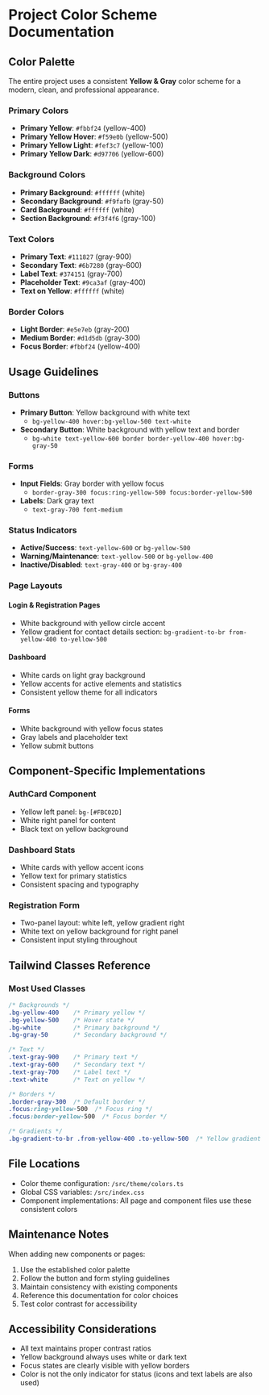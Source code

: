 # Project Color Scheme Documentation

## Color Palette

The entire project uses a consistent **Yellow & Gray** color scheme for a modern, clean, and professional appearance.

### Primary Colors

- **Primary Yellow**: `#fbbf24` (yellow-400)
- **Primary Yellow Hover**: `#f59e0b` (yellow-500)
- **Primary Yellow Light**: `#fef3c7` (yellow-100)
- **Primary Yellow Dark**: `#d97706` (yellow-600)

### Background Colors

- **Primary Background**: `#ffffff` (white)
- **Secondary Background**: `#f9fafb` (gray-50)
- **Card Background**: `#ffffff` (white)
- **Section Background**: `#f3f4f6` (gray-100)

### Text Colors

- **Primary Text**: `#111827` (gray-900)
- **Secondary Text**: `#6b7280` (gray-600)
- **Label Text**: `#374151` (gray-700)
- **Placeholder Text**: `#9ca3af` (gray-400)
- **Text on Yellow**: `#ffffff` (white)

### Border Colors

- **Light Border**: `#e5e7eb` (gray-200)
- **Medium Border**: `#d1d5db` (gray-300)
- **Focus Border**: `#fbbf24` (yellow-400)

## Usage Guidelines

### Buttons

- **Primary Button**: Yellow background with white text
  - `bg-yellow-400 hover:bg-yellow-500 text-white`
- **Secondary Button**: White background with yellow text and border
  - `bg-white text-yellow-600 border border-yellow-400 hover:bg-gray-50`

### Forms

- **Input Fields**: Gray border with yellow focus
  - `border-gray-300 focus:ring-yellow-500 focus:border-yellow-500`
- **Labels**: Dark gray text
  - `text-gray-700 font-medium`

### Status Indicators

- **Active/Success**: `text-yellow-600` or `bg-yellow-500`
- **Warning/Maintenance**: `text-yellow-500` or `bg-yellow-400`
- **Inactive/Disabled**: `text-gray-400` or `bg-gray-400`

### Page Layouts

#### Login & Registration Pages

- White background with yellow circle accent
- Yellow gradient for contact details section: `bg-gradient-to-br from-yellow-400 to-yellow-500`

#### Dashboard

- White cards on light gray background
- Yellow accents for active elements and statistics
- Consistent yellow theme for all indicators

#### Forms

- White background with yellow focus states
- Gray labels and placeholder text
- Yellow submit buttons

## Component-Specific Implementations

### AuthCard Component

- Yellow left panel: `bg-[#FBC02D]`
- White right panel for content
- Black text on yellow background

### Dashboard Stats

- White cards with yellow accent icons
- Yellow text for primary statistics
- Consistent spacing and typography

### Registration Form

- Two-panel layout: white left, yellow gradient right
- White text on yellow background for right panel
- Consistent input styling throughout

## Tailwind Classes Reference

### Most Used Classes

```css
/* Backgrounds */
.bg-yellow-400    /* Primary yellow */
.bg-yellow-500    /* Hover state */
.bg-white         /* Primary background */
.bg-gray-50       /* Secondary background */

/* Text */
.text-gray-900    /* Primary text */
.text-gray-600    /* Secondary text */
.text-gray-700    /* Label text */
.text-white       /* Text on yellow */

/* Borders */
.border-gray-300  /* Default border */
.focus:ring-yellow-500  /* Focus ring */
.focus:border-yellow-500  /* Focus border */

/* Gradients */
.bg-gradient-to-br .from-yellow-400 .to-yellow-500  /* Yellow gradient */
```

## File Locations

- Color theme configuration: `/src/theme/colors.ts`
- Global CSS variables: `/src/index.css`
- Component implementations: All page and component files use these consistent colors

## Maintenance Notes

When adding new components or pages:

1. Use the established color palette
2. Follow the button and form styling guidelines
3. Maintain consistency with existing components
4. Reference this documentation for color choices
5. Test color contrast for accessibility

## Accessibility Considerations

- All text maintains proper contrast ratios
- Yellow background always uses white or dark text
- Focus states are clearly visible with yellow borders
- Color is not the only indicator for status (icons and text labels are also used)
